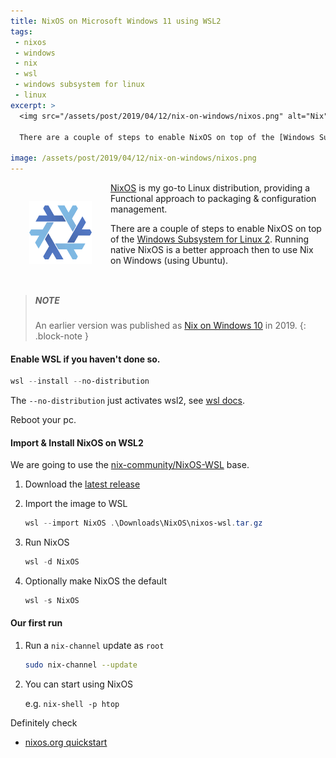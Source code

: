```yaml
---
title: NixOS on Microsoft Windows 11 using WSL2
tags: 
 - nixos
 - windows
 - nix
 - wsl
 - windows subsystem for linux
 - linux
excerpt: >
  <img src="/assets/post/2019/04/12/nix-on-windows/nixos.png" alt="Nix" height="100" width="100" style="float: left; padding: 30px;" /> [NixOS](https://nixos.org) is my go-to Linux distribution, providing a Functional approach to packaging & configuration management. 

  There are a couple of steps to enable NixOS on top of the [Windows Subsystem for Linux 2](https://learn.microsoft.com/en-us/windows/wsl/).

image: /assets/post/2019/04/12/nix-on-windows/nixos.png
---
```


<img src="/assets/post/2019/04/12/nix-on-windows/nixos.png" alt="Nix" height="100" width="100" style="float: left; padding: 30px;" /> [NixOS](https://nixos.org) is my go-to Linux distribution, providing a Functional approach to packaging & configuration management. 

There are a couple of steps to enable NixOS on top of the [Windows Subsystem for Linux 2](https://learn.microsoft.com/en-us/windows/wsl/). Running native NixOS is a better approach then to use Nix on Windows (using Ubuntu).
<br style="clear: both;">

> ##### NOTE
>
> An earlier version was published as [Nix on Windows 10](/2019/04/12/nix-on-windows) in 2019.
{: .block-note }

#### Enable WSL if you haven't done so.

```powershell
wsl --install --no-distribution
```
The `--no-distribution` just activates wsl2, see [wsl docs](https://learn.microsoft.com/en-us/windows/wsl/basic-commands#install).

Reboot your pc.

#### Import & Install NixOS on WSL2

We are going to use the [nix-community/NixOS-WSL](https://github.com/nix-community/NixOS-WSL) base.

1. Download the [latest release](https://github.com/nix-community/NixOS-WSL/releases/latest)

2. Import the image to WSL

    ```powershell
    wsl --import NixOS .\Downloads\NixOS\nixos-wsl.tar.gz
    ```

3. Run NixOS 
  
    ```powershell
    wsl -d NixOS
    ```

4. Optionally make NixOS the default

    ```powershell
    wsl -s NixOS
    ```

#### Our first run

1. Run a `nix-channel` update as `root`

    ```bash
    sudo nix-channel --update
    ```

2. You can start using NixOS

    e.g. `nix-shell -p htop`


Definitely check 
    
  - [nixos.org quickstart](https://nixos.org/manual/nix/stable/quick-start.html)